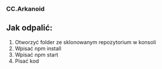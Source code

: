 ### CC.Arkanoid

## Jak odpalić:

1. Otworzyć folder ze sklonowanym repozytorium w konsoli
2. Wpisać npm install
3. Wpisać npm start
4. Pisać kod
